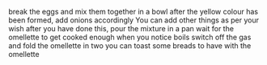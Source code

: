 break the eggs and mix them together in a bowl
after the yellow colour has been formed, add onions accordingly
You can add other things as per your wish
after you have done this, pour the mixture in a pan
wait for the omellette to get cooked enough when you notice boils
switch off the gas and fold the omellette in two
you can toast some breads to have with the omellette